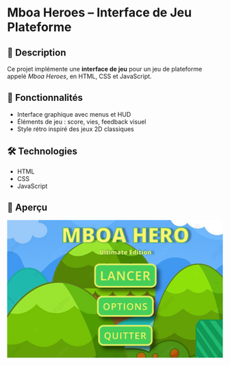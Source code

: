 # Mboa Heroes – Interface de Jeu Plateforme

## 📌 Description
Ce projet implémente une **interface de jeu** pour un jeu de plateforme appelé *Mboa Heroes*, en HTML, CSS et JavaScript.

## 🚀 Fonctionnalités
- Interface graphique avec menus et HUD
- Éléments de jeu : score, vies, feedback visuel
- Style rétro inspiré des jeux 2D classiques

## 🛠 Technologies
- HTML
- CSS
- JavaScript

## 📸 Aperçu
![Interface Mboa Heroes](image.png)